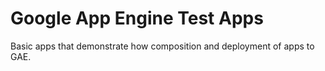 # Google App Engine Test Apps

Basic apps that demonstrate how composition and deployment of apps to GAE.


